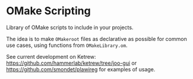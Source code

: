 # OMake Scripting

Library of OMake scripts to include in your projects.

The idea is to make `OMakeroot` files as declarative as possible for common use
cases, using functions from `OMakeLibrary.om`.

See current development on Ketrew:
<https://github.com/hammerlab/ketrew/tree/joo-gui>
or <https://github.com/smondet/plawireg> for examples of usage.

